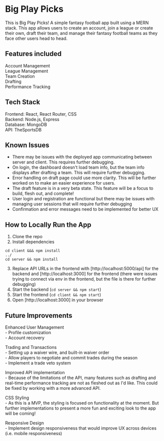 # Big Play Picks

This is Big Play Picks! A simple fantasy football app built using a MERN stack. This app allows users to create an account, join a league or create their own, draft their team, and manage their fantasy football teams as they face other users head to head.

## Features included
  Account Management  
  League Management  
  Team Creation  
  Drafting  
  Performance Tracking  

## Tech Stack
  Frontend: React, React Router, CSS  
  Backend: Node.js, Express  
  Database: MongoDB  
  API: TheSportsDB  

## Known Issues  
  - There may be issues with the deployed app communicating between server and client. This requires further debugging.
  - On login, the dashboard doesn't load team info, but the team info displays after drafting a team. This will require further debugging.  
  - Error handling on draft page could use more clarity. This will be further worked on to make an easier experience for users.  
  - The draft feature is in a very beta state. This feature will be a focus to build, flesh out, and complete!  
  - User login and registration are functional but there may be issues with managing user sessions that will require further debugging  
  - Confirmation and error messages need to be implemented for better UX  

## **How to Locally Run the App**  
1. Clone the repo
2. Install dependencies  
```
cd client &&& npm install  
../  
cd server && npm install  
```
3. Replace API URLs in the frontend with [http://localhost:5000/api] for the backend and [http://localhost:3000] for the frontend (there were issues trying to connect via env in the frontend, but the file is there for further debugging)  
4. Start the backend (```cd server && npm start```)  
5. Start the frontend (```cd client && npm start```)  
6. Open [http://localhost:3000] in your browser

## Future Improvements  
  Enhanced User Management  
    - Profile customization  
    - Account recovery

  Trading and Transactions  
    - Setting up a waiver wire, and built-in waiver order  
    - Allow players to negotiate and commit trades during the season  
    - Implement a trade veto system  

  Improved API implementation  
    - Because of the limitations of the API, many features such as drafting and real-time performance tracking are not as fleshed out as I'd like. This could be fixed by working with a more advanced API.  

  CSS Styling  
    - As this is a MVP, the styling is focused on functionality at the moment. But further implementations to present a more fun and exciting look to the app will be coming!  

  Responsive Design  
    - Implement design responsiveness that would improve UX across devices (i.e. mobile responsiveness)  
